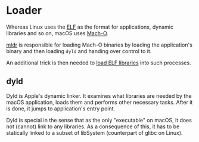# Loader

Whereas Linux uses the
[ELF](https://en.wikipedia.org/wiki/Executable_and_Linkable_Format) as the format for applications, dynamic libraries and so on, macOS uses [Mach-O](https://en.wikipedia.org/wiki/Mach-O).

[mldr](https://github.com/darlinghq/darling/tree/master/src/startup/mldr) is responsible for loading Mach-O binaries by loading the application's binary and then loading `dyld` and handing over control to it.

An additional trick is then needed to [load ELF libraries](../calling-host-system-apis.md) into such processes.

## dyld

Dyld is Apple's dynamic linker. It examines what libraries are needed by the
macOS application, loads them and performs other necessary tasks. After it is
done, it jumps to application's entry point.

Dyld is special in the sense that as the only "executable" on macOS, it does
not (cannot) link to any libraries. As a consequence of this, it has to be
statically linked to a subset of libSystem (counterpart of glibc on Linux).
